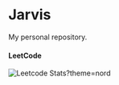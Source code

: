 # Jarvis
My personal repository.


#### LeetCode
![Leetcode Stats](https://leetcard.jacoblin.cool/anomo/)?theme=nord
